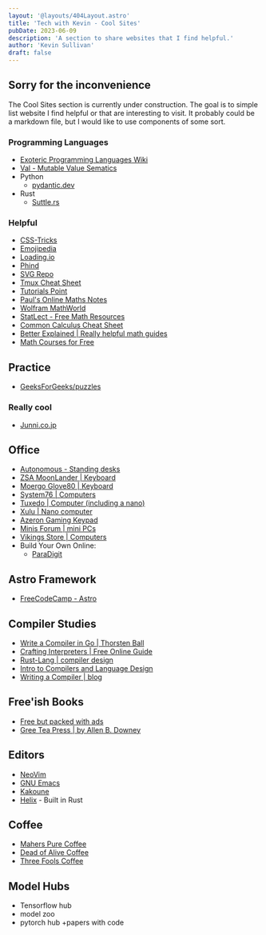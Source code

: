 ```yaml
---
layout: '@layouts/404Layout.astro'
title: 'Tech with Kevin - Cool Sites'
pubDate: 2023-06-09
description: 'A section to share websites that I find helpful.'
author: 'Kevin Sullivan'
draft: false
---
```


## Sorry for the inconvenience

The Cool Sites section is currently under construction. The goal is to simple list website I find helpful or that are interesting to visit. It probably could be a markdown file, but I would like to use components of some sort. 

### Programming Languages

+ [Exoteric Programming Languages Wiki](https://esolangs.org/wiki/Main_Page)
+ [Val - Mutable Value Sematics](https://www.val-lang.dev/)
+ Python
    + [pydantic.dev](https://docs.pydantic.dev/latest/)
+ Rust
    + [Suttle.rs](https://www.shuttle.rs/)

### Helpful

+ [CSS-Tricks](https://css-tricks.com/)
+ [Emojipedia](https://emojipedia.org/)
+ [Loading.io](https://loading.io/)
+ [Phind](https://www.phind.com/)
+ [SVG Repo](https://www.svgrepo.com/)
+ [Tmux Cheat Sheet](https://tmuxcheatsheet.com/)
+ [Tutorials Point](https://www.tutorialspoint.com/)
+ [Paul's Online Maths Notes](https://tutorial.math.lamar.edu/)
+ [Wolfram MathWorld](https://mathworld.wolfram.com/)
+ [StatLect - Free Math Resources](https://www.statlect.com/)
+ [Common Calculus Cheat Sheet](http://www.cheat-sheets.org/saved-copy/Common_Derivatives_Integrals.pdf)
+ [Better Explained | Really helpful math guides](https://betterexplained.com/)
+ [Math Courses for Free](https://www.freecodecamp.org/news/math-online-courses-from-worlds-top-universities/)

## Practice

+ [GeeksForGeeks/puzzles](https://www.geeksforgeeks.org/puzzles/)

### Really cool

+ [Junni.co.jp](https://next.junni.co.jp/)

## Office

+ [Autonomous - Standing desks](https://www.autonomous.ai/en-IE)
+ [ZSA MoonLander | Keyboard](https://www.zsa.io/moonlander/buy)
+ [Moergo Glove80 | Keyboard](https://www.moergo.com/)
+ [System76 | Computers](https://system76.com/)
+ [Tuxedo | Computer (including a nano)](https://www.tuxedocomputers.com/)
+ [Xulu | Nano computer](https://xulu.store/)
+ [Azeron Gaming Keypad](https://www.azeron.eu/)
+ [Minis Forum | mini PCs](https://store.minisforum.de/collections/amd-ryzen-1)
+ [Vikings Store | Computers](https://store.vikings.net/en/)
+ Build Your Own Online:
    + [ParaDigit](https://www.paradigit.ie/)

## Astro Framework

+ [FreeCodeCamp - Astro](https://www.freecodecamp.org/news/how-to-use-the-astro-ui-framework/)

## Compiler Studies

+ [Write a Compiler in Go | Thorsten Ball](https://compilerbook.com)
+ [Crafting Interpreters | Free Online Guide](https://craftinginterpreters.com/)
+ [Rust-Lang | compiler design](https://rust-hosted-langs.github.io/book/chapter-interp-compiler-design.html)
+ [Intro to Compilers and Language Design](www3.nd.edu/~dthain/compilerbook)
+ [Writing a Compiler | blog](https://norasandler.com/2017/11/29/Write-a-Compiler.html)

## Free'ish Books

+ [Free but packed with ads](https://freecomputerbooks.com/)
+ [Gree Tea Press | by Allen B. Downey](https://greenteapress.com/wp/)

## Editors

+ [NeoVim](https://neovim.io/)
+ [GNU Emacs](https://www.gnu.org/software/emacs/)
+ [Kakoune](https://kakoune.org/)
+ [Helix](https://helix-editor.com/) - Built in Rust

## Coffee

+ [Mahers Pure Coffee](https://maherspurecoffee.ie/)
+ [Dead of Alive Coffee](https://www.deadoralivecoffee.com/)
+ [Three Fools Coffee](https://threefoolscoffee.ie/)

## Model Hubs
+ Tensorflow hub
+ model zoo
+ pytorch hub
+papers with code
